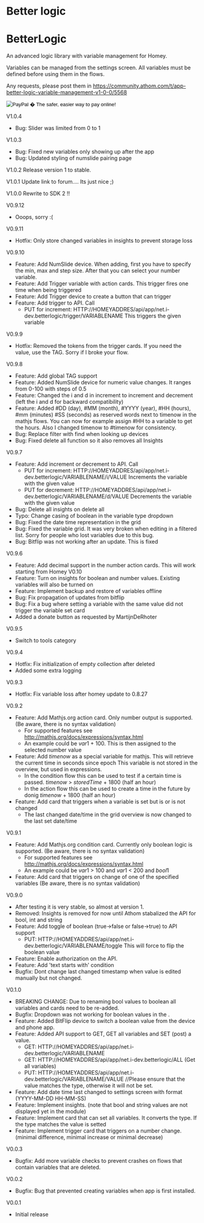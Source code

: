 # Better logic

# BetterLogic
An advanced logic library with variable management for Homey.

Variables can be managed from the settings screen. All variables must be defined before using them in the flows.

Any requests, please post them in https://community.athom.com/t/app-better-logic-variable-management-v1-0-0/5568

<form action="https://www.paypal.com/cgi-bin/webscr" method="post" target="_top">
<input type="hidden" name="cmd" value="_s-xclick">
<input type="hidden" name="hosted_button_id" value="4MCP3TLK2LS3N">
<input type="image" src="https://www.paypalobjects.com/en_US/GB/i/btn/btn_donateCC_LG.gif" border="0" name="submit" alt="PayPal � The safer, easier way to pay online!">
<img alt="" border="0" src="https://www.paypalobjects.com/nl_NL/i/scr/pixel.gif" width="1" height="1">
</form>

V1.0.4
* Bug: Slider was limited from 0 to 1

V1.0.3
* Bug: Fixed new variables only showing up after the app
* Bug: Updated styling of numslide pairing page

V1.0.2 Release version 1 to stable.

V1.0.1 Update link to forum.... Its just nice ;)

V1.0.0
Rewrite to SDK 2 !!

V0.9.12
* Ooops, sorry :(

V0.9.11
* Hotfix: Only store changed variables in insights to prevent storage loss

V0.9.10
* Feature: Add NumSlide device. When adding, first you have to specify the min, max and step size. After that you can select your number variable.
* Feature: Add Trigger variable with action cards. This trigger fires one time when being triggered
* Feature: Add Trigger device to create a button that can trigger
* Feature: Add trigger to API. Call
	* PUT for increment: HTTP://HOMEYADDRES/api/app/net.i-dev.betterlogic/trigger/VARIABLENAME This triggers the given variable


V0.9.9
* Hotfix: Removed the tokens from the trigger cards. If you need the value, use the TAG. Sorry if I broke your flow.

V0.9.8
* Feature: Add global TAG support
* Feature: Added NumSlide device for numeric value changes. It ranges from 0-100 with steps of 0.5
* Feature: Changed the i and d in increment to increment and decrement (left the i and d for backward compatibility)
* Feature: Added #DD (day), #MM (month), #YYYY (year), #HH (hours), #mm (minutes) #SS (seconds) as reserved words next to timenow in the mathjs flows. You can now for example assign #HH to a variable to get the hours. Also I changed timenow to #timenow for consistency.
* Bug: Replace filter with find when looking up devices
* Bug: Fixed delete all function so it also removes all Insights

V0.9.7
* Feature: Add increment or decrement to API. Call
	* PUT for increment: HTTP://HOMEYADDRES/api/app/net.i-dev.betterlogic/VARIABLENAME/i/VALUE  Increments the variable with the given value
	* PUT for decrement: HTTP://HOMEYADDRES/api/app/net.i-dev.betterlogic/VARIABLENAME/d/VALUE  Decrements the variable with the given value
* Bug: Delete all insights on delete all
* Typo: Change casing of boolean in the variable type dropdown
* Bug: Fixed the date time representation in the grid
* Bug: Fixed the variable grid. It was very broken when editing in a filtered list. Sorry for people who lost variables due to this bug.
* Bug: Bitflip was not working after an update. This is fixed

V0.9.6
* Feature: Add decimal support in the number action cards. This will work starting from Homey V0.10
* Feature: Turn on insights for boolean and number values. Existing variables will also be turned on
* Feature: Implement backup and restore of variables offline
* Bug: Fix propagation of updates from bitflip
* Bug: Fix a bug where setting a variable with the same value did not trigger the variable set card
* Added a donate button as requested by MartijnDeRhoter

V0.9.5
* Switch to tools category

V0.9.4
* Hotfix: Fix initialization of empty collection after deleted
* Added some extra logging

V0.9.3
* Hotfix: Fix variable loss after homey update to 0.8.27


V0.9.2
* Feature: Add Mathjs.org action card. Only number output is supported. (Be aware, there is no syntax validation)
    * For supported features see http://mathjs.org/docs/expressions/syntax.html
	* An example could be $var1$ + 100. This is then assigned to the selected number value
* Feature: Add $timenow$ as a special variable for mathjs. This will retrieve the current time in seconds since epoch This variable is not stored in the overview, but used in expressions.
	* In the condition flow this can be used to test if a certain time is passed. $timenow$ > $storedTime$ + 1800 (half an hour)
    * In the action flow this can be used to create a time in the future by donig $timenow$ + 1800 (half an hour)
* Feature: Add card that triggers when a variable is set but is or is not changed
	* The last changed date/time in the grid overview is now changed to the last set date/time

V0.9.1
* Feature: Add Mathjs.org condition card. Currently only boolean logic is supported. (Be aware, there is no syntax validation)
    * For supported features see http://mathjs.org/docs/expressions/syntax.html
	* An example could be $var1$ > 100 and $var1$ < 200 and $bool1$
* Feature: Add card that triggers on change of one of the specified variables (Be aware, there is no syntax validation)

V0.9.0
* After testing it is very stable, so almost at version 1.
* Removed: Insights is removed for now until Athom stabalized the API for bool, int and string
* Feature: Add toggle of boolean (true->false or false->true) to API support
    * PUT: HTTP://HOMEYADDRES/api/app/net.i-dev.betterlogic/VARIABLENAME/toggle This will force to flip the boolean value
* Feature: Enable authorization on the API.	   
* Feature: Add 'text starts with' condition
* Bugfix: Dont change last changed timestamp when value is edited manually but not changed.

V0.1.0

* BREAKING CHANGE: Due to renaming bool values to boolean all variables and cards need to be re-added.
* Bugfix: Dropdown was not working for boolean values in the .
* Feature: Added BitFlip device to switch a boolean value from the device and phone app.
* Feature: Added API support to GET, GET all variables and SET (post) a value.
	* GET: HTTP://HOMEYADDRES/api/app/net.i-dev.betterlogic/VARIABLENAME
	* GET: HTTP://HOMEYADDRES/api/app/net.i-dev.betterlogic/ALL (Get all variables)
	* PUT: HTTP://HOMEYADDRES/api/app/net.i-dev.betterlogic/VARIABLENAME/VALUE  //Please ensure that the value matches the type, otherwise it will not be set.
* Feature: Add date time last changed to settings screen with format (YYYY-MM-DD HH-MM-SS)
* Feature: Implement insights. (note that bool and string values are not displayed yet in the module)
* Feature: Implement card that can set all variables. It converts the type. If the type matches the value is setted
* Feature: Implement trigger card that triggers on a number change. (minimal difference, minimal increase or minimal decrease)

V0.0.3
* Bugfix: Add more variable checks to prevent crashes on flows that contain variables that are deleted.

V0.0.2
* Bugfix: Bug that prevented creating variables when app is first installed.

V0.0.1
* Initial release
